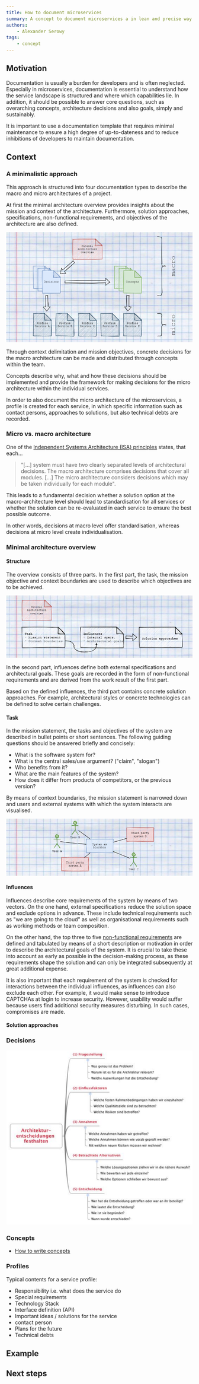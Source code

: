 ```yaml
---
title: How to document microservices
summary: A concept to document microservices a in lean and precise way.
authors:
    - Alexander Serowy
tags:
    - concept
---
```


## Motivation

Documentation is usually a burden for developers and is often neglected. Especially in microservices, documentation is essential to understand how the service landscape is structured and where which capabilities lie. In addition, it should be possible to answer core questions, such as overarching concepts, architecture decisions and also goals, simply and sustainably.

It is important to use a documentation template that requires minimal maintenance to ensure a high degree of up-to-dateness and to reduce inhibitions of developers to maintain documentation.

## Context

### A minimalistic approach

This approach is structured into four documentation types to describe the macro and micro architectures of a project.

At first the minimal architecture overview provides insights about the mission and context of the architecture. Furthermore, solution approaches, specifications, non-functional requirements, and objectives of the architecture are also defined.  

![Overview of documentation elements](images/documenting_microservices_overview.png)

Through context delimitation and mission objectives, concrete decisions for the macro architecture can be made and distributed through concepts within the team.

Concepts describe why, what and how these decisions should be implemented and provide the framework for making decisions for the micro architecture within the individual services.

In order to also document the micro architecture of the microservices, a profile is created for each service, in which specific information such as contact persons, approaches to solutions, but also technical debts are recorded.

### Micro vs. macro architecture

One of the [Independent Systems Architecture (ISA) principles][1] states, that each... 
> "[...] system must have two clearly separated levels of architectural decisions. The macro architecture comprises decisions that cover all modules. [...] The micro architecture considers decisions which may be taken individually for each module".

This leads to a fundamental decision whether a solution option at the macro-architecture level should lead to standardisation for all services or whether the solution can be re-evaluated in each service to ensure the best possible outcome.

In other words, decisions at macro level offer standardisation, whereas decisions at micro level create individualisation.

[1]: <https://isa-principles.org/> "Independent Systems Architecture principles"

### Minimal architecture overview

#### Structure

The overview consists of three parts. In the first part, the task, the mission objective and context boundaries are used to describe which objectives are to be achieved.

![Minimal architecture overview](images/documenting_microservices_minimal_architecture_overview.png)

In the second part, influences define both external specifications and architectural goals. These goals are recorded in the form of non-functional requirements and are derived from the work result of the first part.

Based on the defined influences, the third part contains concrete solution approaches. For example, architectural styles or concrete technologies can be defined to solve certain challenges.

#### Task

In the mission statement, the tasks and objectives of the system are described in bullet points or short sentences. The following guiding questions should be answered briefly and concisely:

- What is the software system for?
- What is the central sales/use argument? ("claim", "slogan")
- Who benefits from it?
- What are the main features of the system?
- How does it differ from products of competitors, or the previous version?

By means of context boundaries, the mission statement is narrowed down and users and external systems with which the system interacts are visualised.

![Context boundaries](images/documenting_microservices_context_boundaries.png)

#### Influences

Influences describe core requirements of the system by means of two vectors. On the one hand, external specifications reduce the solution space and exclude options in advance. These include technical requirements such as "we are going to the cloud" as well as organisational requirements such as working methods or team composition.

On the other hand, the top three to five [non-functional requirements][2] are defined and tabulated by means of a short description or motivation in order to describe the architectural goals of the system. It is crucial to take these into account as early as possible in the decision-making process, as these requirements shape the solution and can only be integrated subsequently at great additional expense.

It is also important that each requirement of the system is checked for interactions between the individual influences, as influences can also exclude each other. For example, it would make sense to introduce CAPTCHAs at login to increase security. However, usability would suffer because users find additional security measures disturbing. In such cases, compromises are made.

[2]: <https://www.embarc.de/software-qualitaet-iso-25010/> "ISO, weshalb warum? Ist Software-Qualität Geschmackssache?"

#### Solution approaches

### Decisions

![Mandatory questions to document decisions](images/documenting_microservices_decision_template.png)

### Concepts

- [How to write concepts](write_concepts.md)

### Profiles

Typical contents for a service profile:

- Responsibility i.e. what does the service do
- Special requirements
- Technology Stack
- Interface definition (API)
- Important ideas / solutions for the service
- contact person
- Plans for the future
- Technical debts

## Example

## Next steps

